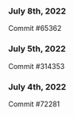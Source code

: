 ### July 8th, 2022

Commit #65362

### July 5th, 2022

Commit #314353


### July 4th, 2022

Commit #72281
